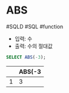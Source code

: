 # ABS

#SQLD #SQL #function 

- 입력: 수
- 출력: 수의 절대값


```SQL
SELECT ABS(-3);
```

|     | ABS(-3 |
| --- | ------ |
| 1   | 3      |


